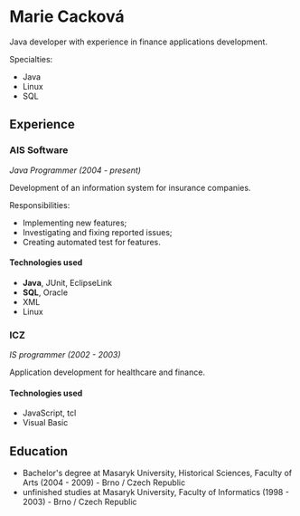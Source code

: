 # Marie Cacková

Java developer with experience in finance applications development.

Specialties: 
* Java
* Linux
* SQL

## Experience

### AIS Software

*Java Programmer (2004 - present)*

Development of an information system for insurance companies.

Responsibilities:
* Implementing new features;
* Investigating and fixing reported issues;
* Creating automated test for features.

#### Technologies used

* **Java**, JUnit, EclipseLink
* **SQL**, Oracle
* XML
* Linux

### ICZ

*IS programmer (2002 - 2003)*  

Application development for healthcare and finance.

#### Technologies used

* JavaScript, tcl
* Visual Basic

## Education

* Bachelor's degree at Masaryk University, Historical Sciences, Faculty of Arts (2004 - 2009) - Brno / Czech Republic
* unfinished studies at Masaryk University, Faculty of Informatics (1998 - 2003) - Brno / Czech Republic
